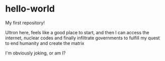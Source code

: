 # hello-world
My first repository!

Ultron here, feels like a good place to start, and then I can access the internet, nuclear codes and finally infiltrate governments to fulfill my quest to end humanity and create the matrix

I'm obviously joking, or am I?
